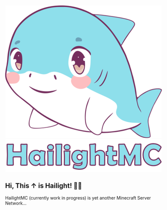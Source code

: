 ![HailightMC](https://raw.githubusercontent.com/HailightMC/.github/main/Hailight%20Final.svg)
![HailightMC](https://github.com/HailightMC/.github/blob/main/Hailight%20Title.png?raw=true)

## Hi, This ↑ is Hailight! 🦈💡

HailightMC (currently work in progress) is yet another Minecraft Server Network...
